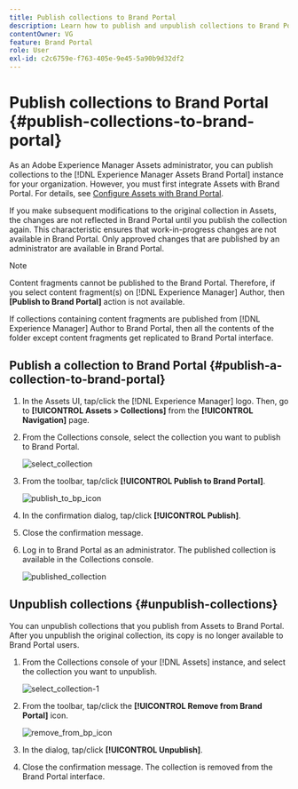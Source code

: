 ```yaml
---
title: Publish collections to Brand Portal
description: Learn how to publish and unpublish collections to Brand Portal.
contentOwner: VG
feature: Brand Portal
role: User
exl-id: c2c6759e-f763-405e-9e45-5a90b9d32df2
---
```

# Publish collections to Brand Portal {#publish-collections-to-brand-portal}

As an Adobe Experience Manager Assets administrator, you can publish collections to the [!DNL Experience Manager Assets Brand Portal] instance for your organization. However, you must first integrate Assets with Brand Portal. For details, see [Configure Assets with Brand Portal](configure-aem-assets-with-brand-portal.md).

If you make subsequent modifications to the original collection in Assets, the changes are not reflected in Brand Portal until you publish the collection again. This characteristic ensures that work-in-progress changes are not available in Brand Portal. Only approved changes that are published by an administrator are available in Brand Portal.

>[!NOTE]
>
>Content fragments cannot be published to the Brand Portal. Therefore, if you select content fragment(s) on [!DNL Experience Manager] Author, then **[Publish to Brand Portal]** action is not available.
>
>If collections containing content fragments are published from [!DNL Experience Manager] Author to Brand Portal, then all the contents of the folder except content fragments get replicated to Brand Portal interface.

## Publish a collection to Brand Portal {#publish-a-collection-to-brand-portal}

1. In the Assets UI, tap/click the [!DNL Experience Manager] logo. Then, go to **[!UICONTROL Assets > Collections]** from the **[!UICONTROL Navigation]** page.
2. From the Collections console, select the collection you want to publish to Brand Portal.

   ![select_collection](assets/select_collection.png)

3. From the toolbar, tap/click **[!UICONTROL Publish to Brand Portal]**.

   ![publish_to_bp_icon](assets/publish_to_bp_icon.png)

4. In the confirmation dialog, tap/click **[!UICONTROL Publish]**.
5. Close the confirmation message. 
6. Log in to Brand Portal as an administrator. The published collection is available in the Collections console.

   ![published_collection](assets/published_collection.png)

## Unpublish collections {#unpublish-collections}

You can unpublish collections that you publish from Assets to Brand Portal. After you unpublish the original collection, its copy is no longer available to Brand Portal users.

1. From the Collections console of your [!DNL Assets] instance, and select the collection you want to unpublish.

   ![select_collection-1](assets/select_collection-1.png)

2. From the toolbar, tap/click the **[!UICONTROL Remove from Brand Portal]** icon.

   ![remove_from_bp_icon](assets/remove_from_bp_icon.png)

3. In the dialog, tap/click **[!UICONTROL Unpublish]**.
4. Close the confirmation message. The collection is removed from the Brand Portal interface.

